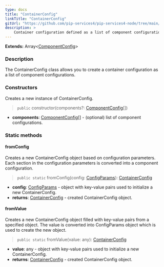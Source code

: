 ```yaml
---
type: docs
title: "ContainerConfig"
linkTitle: "ContainerConfig"
gitUrl: "https://github.com/pip-services4/pip-services4-node/tree/main/pip-services4-container-node"
description: >
    Container configuration defined as a list of component configurations.
---
```


**Extends:** Array<[ComponentConfig](../component_config)>

### Description

The ContainerConfig class allows you to create a container configuration as a list of component configurations.

### Constructors
Creates a new instance of ContainerConfig.

> `public` constructor(components?: [ComponentConfig](../component_config)[])

- **components**: [ComponentConfig](../component_config)[] - (optional) list of component configurations.


### Static methods

#### fromConfig
Creates a new ContainerConfig object based on configuration parameters.
Each section in the configuration parameters is converted into a component configuration.

> `public static` fromConfig(config: [ConfigParams](../../../commons/config/config_params)): [ContainerConfig]()

- **config**: [ConfigParams](../../../commons/config/config_params) - object with key-value pairs used to initialize a new ContainerConfig.
- **returns**: [ContainerConfig]() - created ContainerConfig object.


#### fromValue
Creates a new ContainerConfig object filled with key-value pairs from a specified object.
The value is converted into ConfigParams object which is used to create the new object.

> `public static` fromValue(value: any): [ContainerConfig]()

- **value**: any - object with key-value pairs used to initialize a new ContainerConfig.
- **returns**: [ContainerConfig]() - created ContainerConfig object.
